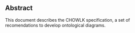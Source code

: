 ## Abstract
This document describes the CHOWLK specification, a set of recomendations to develop ontological diagrams.
